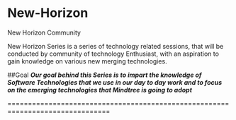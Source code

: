 # New-Horizon
New Horizon Community


New Horizon Series is a series of technology related sessions, that will be conducted by community of technology Enthusiast, with an aspiration to gain knowledge on various  new merging technologies.


##Goal
_**Our goal behind this Series is to impart the knowledge of Software Technologies that we use in our day to day work and to focus on the emerging technologies that Mindtree is going to adopt**_
	
===============================================================================
